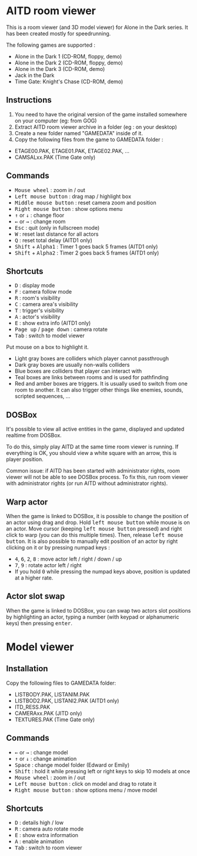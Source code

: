 # AITD room viewer

This is a room viewer (and 3D model viewer) for Alone in the Dark series.
It has been created mostly for speedrunning.

The following games are supported :
- Alone in the Dark 1 (CD-ROM, floppy, demo)
- Alone in the Dark 2 (CD-ROM, floppy, demo)
- Alone in the Dark 3 (CD-ROM, demo)
- Jack in the Dark
- Time Gate: Knight's Chase (CD-ROM, demo)

## Instructions
1. You need to have the original version of the game installed somewhere on your computer (eg: from GOG)
2. Extract AITD room viewer archive in a folder (eg : on your desktop)
3. Create a new folder named "GAMEDATA" inside of it.
4. Copy the following files from the game to GAMEDATA folder :
  - ETAGE00.PAK, ETAGE01.PAK, ETAGE02.PAK, ...
  - CAMSALxx.PAK (Time Gate only)

## Commands

- <kbd>Mouse wheel</kbd> : zoom in / out
- <kbd>Left mouse button</kbd> : drag map / highlight box
- <kbd>Middle mouse button</kbd> : reset camera zoom and position
- <kbd>Right mouse button</kbd> : show options menu
- <kbd>↑</kbd> or <kbd>↓</kbd> : change floor
- <kbd>←</kbd> or <kbd>→</kbd> : change room
- <kbd>Esc</kbd> : quit (only in fullscreen mode)
- <kbd>W</kbd> : reset last distance for all actors
- <kbd>Q</kbd> : reset total delay (AITD1 only)
- <kbd>Shift</kbd> + <kbd>Alpha1</kbd> : Timer 1 goes back 5 frames (AITD1 only)
- <kbd>Shift</kbd> + <kbd>Alpha2</kbd> : Timer 2 goes back 5 frames (AITD1 only)

## Shortcuts

- <kbd>D</kbd> : display mode
- <kbd>F</kbd> : camera follow mode
- <kbd>R</kbd> : room's visibility
- <kbd>C</kbd> : camera area's visibility
- <kbd>T</kbd> : trigger's visibility
- <kbd>A</kbd> : actor's visibility
- <kbd>E</kbd> : show extra info (AITD1 only)
- <kbd>Page up</kbd> / <kbd>page down</kbd> : camera rotate
- <kbd>Tab</kbd> : switch to model viewer

Put mouse on a box to highlight it.
- Light gray boxes are colliders which player cannot passthrough
- Dark gray boxes are usually non-walls colliders
- Blue boxes are colliders that player can interact with
- Teal boxes are links between rooms and is used for pathfinding
- Red and amber boxes are triggers. It is usually used to switch from one room to another. It can also trigger other things like enemies, sounds, scripted sequences, ...

## DOSBox
It's possible to view all active entities in the game, displayed and updated realtime from DOSBox.

To do this, simply play AITD at the same time room viewer is running.
If everything is OK, you should view a white square with an arrow, this is player position.

Common issue: if AITD has been started with administrator rights, room viewer will not be able to see DOSBox process.
To fix this, run room viewer with administrator rights (or run AITD without administrator rights).

## Warp actor
When the game is linked to DOSBox, it is possible to change the position of an actor using drag and drop. Hold <kbd>left mouse button</kbd> while mouse is on an actor. Move cursor (keeping <kbd>left mouse button</kbd> pressed) and right click to warp (you can do this multiple times). Then, release <kbd>left mouse button</kbd>. It is also possible to manually edit position of an actor by right clicking on it or by pressing numpad keys :
- <kbd>4</kbd>, <kbd>6</kbd>, <kbd>2</kbd>, <kbd>8</kbd> : move actor left / right / down / up
- <kbd>7</kbd>, <kbd>9</kbd> : rotate actor left / right
- If you hold <kbd>0</kbd> while pressing the numpad keys above, position is updated at a higher rate.

## Actor slot swap
When the game is linked to DOSBox, you can swap two actors slot positions by highlighting an actor, typing a number (with keypad or alphanumeric keys) then pressing <kbd>enter</kbd>.

# Model viewer

## Installation

Copy the following files to GAMEDATA folder:
- LISTBODY.PAK, LISTANIM.PAK
- LISTBOD2.PAK, LISTANI2.PAK (AITD1 only)
- ITD_RESS.PAK
- CAMERAxx.PAK (JITD only)
- TEXTURES.PAK (Time Gate only)

## Commands

- <kbd>←</kbd> or <kbd>→</kbd> : change model
- <kbd>↑</kbd> or <kbd>↓</kbd> : change animation
- <kbd>Space</kbd> : change model folder (Edward or Emily)
- <kbd>Shift</kbd> : hold it while pressing left or right keys to skip 10 models at once
- <kbd>Mouse wheel</kbd> : zoom in / out
- <kbd>Left mouse button</kbd> : click on model and drag to rotate it
- <kbd>Right mouse button</kbd> : show options menu / move model

## Shortcuts

- <kbd>D</kbd> : details high / low
- <kbd>R</kbd> : camera auto rotate mode
- <kbd>E</kbd> : show extra information
- <kbd>A</kbd> : enable animation
- <kbd>Tab</kbd> : switch to room viewer